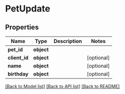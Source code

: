 # PetUpdate

## Properties
Name | Type | Description | Notes
------------ | ------------- | ------------- | -------------
**pet_id** | **object** |  | 
**client_id** | **object** |  | [optional] 
**name** | **object** |  | [optional] 
**birthday** | **object** |  | [optional] 

[[Back to Model list]](../README.md#documentation-for-models) [[Back to API list]](../README.md#documentation-for-api-endpoints) [[Back to README]](../README.md)

